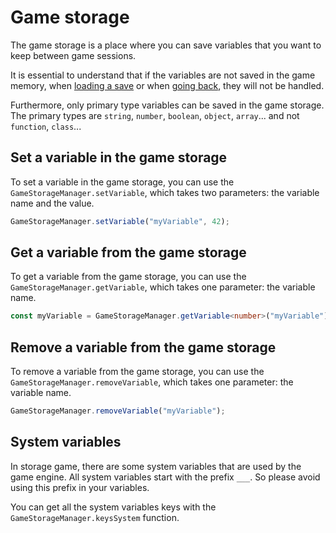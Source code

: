 # Game storage

The game storage is a place where you can save variables that you want to keep between game sessions.

It is essential to understand that if the variables are not saved in the game memory, when [loading a save](/Save-and-Load.md#load) or when [going back](/Label-and-Game-Step.md#go-back), they will not be handled.

Furthermore, only primary type variables can be saved in the game storage. The primary types are `string`, `number`, `boolean`, `object`, `array`...  and not `function`, `class`...

## Set a variable in the game storage

To set a variable in the game storage, you can use the `GameStorageManager.setVariable`, which takes two parameters: the variable name and the value.

```typescript
GameStorageManager.setVariable("myVariable", 42);
```

## Get a variable from the game storage

To get a variable from the game storage, you can use the `GameStorageManager.getVariable`, which takes one parameter: the variable name.

```typescript
const myVariable = GameStorageManager.getVariable<number>("myVariable");
```

## Remove a variable from the game storage

To remove a variable from the game storage, you can use the `GameStorageManager.removeVariable`, which takes one parameter: the variable name.

```typescript
GameStorageManager.removeVariable("myVariable");
```

## System variables

In storage game, there are some system variables that are used by the game engine. All system variables start with the prefix `___`.
So please avoid using this prefix in your variables.

You can get all the system variables keys with the `GameStorageManager.keysSystem` function.
